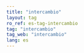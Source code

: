 ```yaml
---
title: "intercambio"
layout: tag
ro_ref: es-tag-intercambio
tag: "intercambio"
tag_web: "intercambio"
lang: es
---
```

